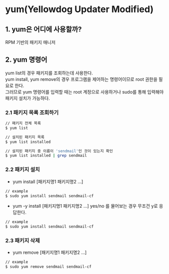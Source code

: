 # yum(Yellowdog Updater Modified)

## 1. yum은 어디에 사용할까?
RPM 기반의 패키지 매니저

## 2. yum 명령어
yum list의 경우 패키지를 조회하는데 사용한다.  
yum install, yum remove의 경우 프로그램을 제어하는 명령어이므로 root 권한을 필요로 한다.  
그러므로 yum 명령어를 입력할 때는 root 계정으로 사용하거나 sudo를 통해 입력해야 패키지 설치가 가능하다.

### 2.1 패키지 목록 조회하기
```sh
// 패키지 전체 목록
$ yum list 

// 설치된 패키지 목록
$ yum list installed

// 설치된 패키지 중 이름이 'sendmail'인 것이 있는지 확인
$ yum list installed | grep sendmail
```
### 2.2 패키지 설치
* yum install [패키지명1 패키지명2 ...]
```sh
// example
$ sudo yum install sendmail sendmail-cf
```
* yum -y install [패키지명1 패키지명2 ...]
yes/no 를 물어보는 경우 무조건 y로 응답한다.
```sh
// example
$ sudo yum install sendmail sendmail-cf
```

### 2.3 패키지 삭제
* yum remove [패키지명1 패키지명2 ...]
```sh
// example
$ sudo yum remove sendmail sendmail-cf
```


